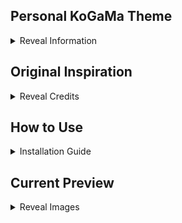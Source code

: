 
## Personal KoGaMa Theme
<details><summary>Reveal Information</summary>
<p>
* Theme created for personal usage.

Second Contributor: [IloveCry](https://github.com/ilovecry)

Current Theme Version: 1.7
</details>


## Original Inspiration
<details><summary>Reveal Credits</summary>
<p>
This theme bases on some custom CSS made by those people: 


 [DAPY4U](https://greasyfork.org/en/users/570826-dapy-4u)
 
[Devorkk.](https://github.com/Devorkk)
 
 
 Snooth


</details>

## How to Use
<details><summary>Installation Guide</summary>

This theme is only available for Chromium.

Download [User JavaScript and CSS](https://chrome.google.com/webstore/detail/user-javascript-and-css/nbhcbdghjpllgmfilhnhkllmkecfmpld/related?hl=pl) extension to inject this script.

* Head to KoGaMa's page and click on Extension to create new user style 

 ![image](https://user-images.githubusercontent.com/96681438/202850987-ed4daa96-9a34-4254-aaab-68a42638f73f.png)
 
 * Download Source code by clicking on the button bellow: 
ㅤㅤㅤ

[<img src="https://cdn.discordapp.com/attachments/997183409900228638/997988211215306782/btn.png" width="150"/>](https://download1322.mediafire.com/j00u8d5omxbg/30ga58xzr7ihg8p/Violet.css")

* Head to your user style and paste Source Code to CSS tab on the __Right side__ and click save.


![image](https://user-images.githubusercontent.com/96681438/202851158-6b72c4cb-497b-454c-9893-b397f38c4569.png)

</details>

## Current Preview
<details><summary>Reveal Images</summary>
This preview is for Glow.css

If you do not want glowing / ligthen out elements - use Violet.css


![image](https://user-images.githubusercontent.com/96681438/204032750-d9a0102c-06d8-4da5-8e4a-4b7abb6e789d.png)
![image](https://user-images.githubusercontent.com/96681438/204032480-bdf43cf5-73fe-4373-8b2c-b4e340ac0b63.png)
![image](https://user-images.githubusercontent.com/96681438/204032511-1e2cf0aa-b3d1-4d16-ae6f-67d9ead0c02f.png)
![image](https://user-images.githubusercontent.com/96681438/204033121-4f5d3c0b-9411-49c6-be13-c9666b08ae2e.png)





</details>

























